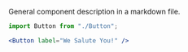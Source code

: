 General component description in a markdown file.

```jsx
import Button from "./Button";

<Button label="We Salute You!" />
```
